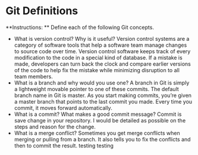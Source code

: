 # Git Definitions

**Instructions: ** Define each of the following Git concepts.

* What is version control?  Why is it useful? Version control systems are a category of software tools that help a software team manage changes to source code over time. Version control software keeps track of every modification to the code in a special kind of database. If a mistake is made, developers can turn back the clock and compare earlier versions of the code to help fix the mistake while minimizing disruption to all team members.
* What is a branch and why would you use one? A branch in Git is simply a lightweight movable pointer to one of these commits. The default branch name in Git is master. As you start making commits, you’re given a master branch that points to the last commit you made. Every time you commit, it moves forward automatically.
* What is a commit? What makes a good commit message? Commit is save change in your repository.  I would be detailed as possible on the steps and reason for the change.
* What is a merge conflict? Sometimes you get merge conflicts when merging or pulling from a branch. It also tells you to fix the conflicts and then to commit the result.  testing testing